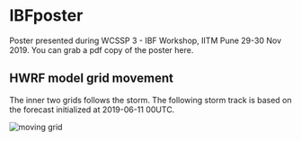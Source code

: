 # IBFposter
Poster presented during WCSSP 3 - IBF Workshop, IITM Pune 29-30 Nov 2019. You can grab a pdf copy of the poster here.

## HWRF model grid movement
The inner two grids follows the storm. The following storm track is based on the forecast initialized at 2019-06-11 00UTC.

![moving grid](grid_animation.gif)
